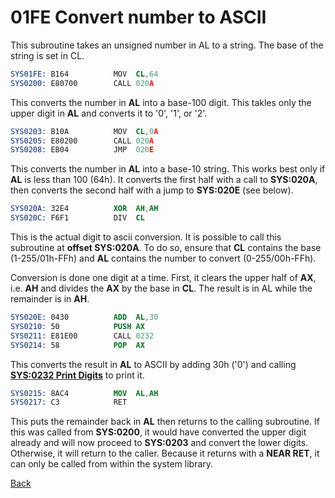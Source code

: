 # 01FE Convert number to ASCII

This subroutine takes an unsigned number in AL to a string. The base of the string is set in CL.

```nasm
SYS01FE: B164          MOV	CL,64
SYS0200: E80700        CALL	020A
```

This converts the number in **AL** into a base-100 digit. This takles only the upper digit in **AL** and converts it to '0', '1', or '2'.

```nasm
SYS0203: B10A          MOV	CL,0A
SYS0205: E80200        CALL	020A
SYS0208: EB04          JMP	020E
```

This converts the number in **AL** into a base-10 string. This works best only if **AL** is less than 100 (64h). It converts the first half with a call to **SYS:020A**, then converts the second half with a jump to **SYS:020E** (see below).

```nasm
SYS020A: 32E4          XOR	AH,AH
SYS020C: F6F1          DIV	CL
```

This is the actual digit to ascii conversion. It is possible to call this subroutine at **offset SYS:020A**. To do so, ensure that **CL** contains the base (1-255/01h-FFh) and **AL** contains the number to convert (0-255/00h-FFh).

Conversion is done one digit at a time. First, it clears the upper half of **AX**, i.e. **AH** and divides the **AX** by the base in **CL**. The result is in AL while the remainder is in **AH**.

```nasm
SYS020E: 0430          ADD	AL,30
SYS0210: 50            PUSH	AX
SYS0211: E81E00        CALL	0232
SYS0214: 58            POP	AX
```

This converts the result in **AL** to ASCII by adding 30h ('0') and calling **[SYS:0232 Print Digits](0218-PRINT-DIGITS.md)** to print it.

```nasm
SYS0215: 8AC4          MOV	AL,AH
SYS0217: C3            RET
```

This puts the remainder back in **AL** then returns to the calling subroutine. If this was called from **SYS:0200**, it would have converted the upper digit already and will now proceed to **SYS:0203** and convert the lower digits. Otherwise, it will return to the caller. Because it returns with a **NEAR RET**, it can only be called from within the system library.

[Back](../README.md)